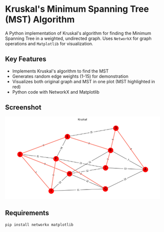 # **Kruskal's Minimum Spanning Tree (MST) Algorithm**  

A Python implementation of Kruskal's algorithm for finding the Minimum Spanning Tree in a weighted, undirected graph. Uses `NetworkX` for graph operations and `Matplotlib` for visualization.

## **Key Features**  
- Implements Kruskal's algorithm to find the MST  
- Generates random edge weights (1-15) for demonstration  
- Visualizes both original graph and MST in one plot (MST highlighted in red)  
- Python code with NetworkX and Matplotlib

## **Screenshot**  
![MST](mst.png)

## **Requirements**  
```bash
pip install networkx matplotlib

